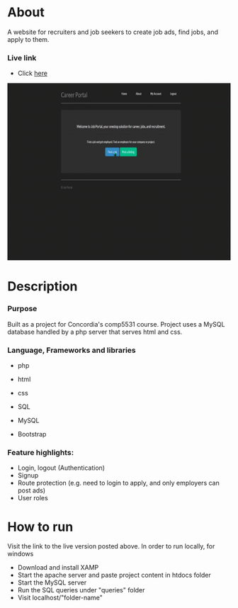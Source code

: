 # About
A website for recruiters and job seekers to create job ads, find jobs, and apply to them.

### Live link
- Click <a href="https://careerjobportal77.000webhostapp.com/">here</a>

<p align="center">
  <a href="https://careerjobportal77.000webhostapp.com/">
    <img width="720" height="400" src="career_portal_demo.gif">
  </a>
</p>

# Description
### Purpose
Built as a project for Concordia's comp5531 course.
Project uses a MySQL database handled by a php server that serves html and css.

### Language, Frameworks and libraries
- php
- html
- css
- SQL

- MySQL
- Bootstrap

### Feature highlights:
- Login, logout (Authentication)
- Signup
- Route protection (e.g. need to login to apply, and only employers can post ads)
- User roles

# How to run
Visit the link to the live version posted above.
In order to run locally, for windows
- Download and install XAMP
- Start the apache server and paste project content in htdocs folder
- Start the MySQL server
- Run the SQL queries under "queries" folder
- Visit localhost/"folder-name"